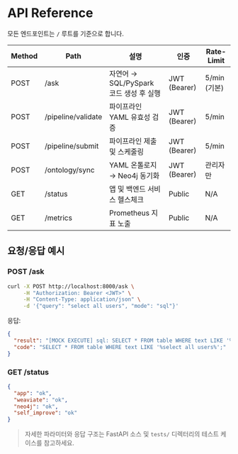 # API Reference

모든 엔드포인트는 `/` 루트를 기준으로 합니다.

| Method | Path | 설명 | 인증 | Rate-Limit |
|--------|------|------|------|-----------|
| POST | /ask | 자연어 → SQL/PySpark 코드 생성 후 실행 | JWT (Bearer) | 5/min (기본) |
| POST | /pipeline/validate | 파이프라인 YAML 유효성 검증 | JWT (Bearer) | 5/min |
| POST | /pipeline/submit | 파이프라인 제출 및 스케줄링 | JWT (Bearer) | 5/min |
| POST | /ontology/sync | YAML 온톨로지 → Neo4j 동기화 | JWT (Bearer) | 관리자만 |
| GET  | /status | 앱 및 백엔드 서비스 헬스체크 | Public | N/A |
| GET  | /metrics | Prometheus 지표 노출 | Public | N/A |

## 요청/응답 예시

### POST /ask
```bash
curl -X POST http://localhost:8000/ask \
     -H "Authorization: Bearer <JWT>" \
     -H "Content-Type: application/json" \
     -d '{"query": "select all users", "mode": "sql"}'
```
응답:
```json
{
  "result": "[MOCK EXECUTE] sql: SELECT * FROM table WHERE text LIKE '%select all users%';",
  "code": "SELECT * FROM table WHERE text LIKE '%select all users%';"
}
```

### GET /status
```json
{
  "app": "ok",
  "weaviate": "ok",
  "neo4j": "ok",
  "self_improve": "ok"
}
```

> 자세한 파라미터와 응답 구조는 FastAPI 소스 및 `tests/` 디렉터리의 테스트 케이스를 참고하세요. 